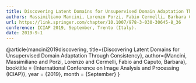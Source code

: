 ```yaml
---
title: Discovering Latent Domains for Unsupervised Domain Adaptation Through Consistency
authors: Massimiliano Mancini, Lorenzo Porzi, Fabio Cermelli, Barbara Caputo
url: https://link.springer.com/chapter/10.1007/978-3-030-30645-8_36
conference: ICIAP 2019, September, Trento (Italy).
date: 2019-9-1
---
```

@article{mancini2019discovering,
  title={Discovering Latent Domains for Unsupervised Domain Adaptation Through Consistency},
  author={Mancini, Massimiliano and Porzi, Lorenzo and Cermelli, Fabio and Caputo, Barbara},
  booktitle = {International Conference on Image Analysis and Processing (ICIAP)},
  year      = {2019},
  month     = {September}
}
